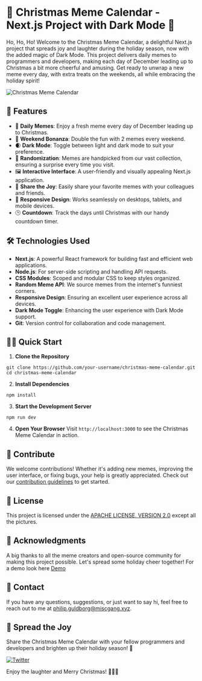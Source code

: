 # 🌟 Christmas Meme Calendar - Next.js Project with Dark Mode 🎄

Ho, Ho, Ho! Welcome to the Christmas Meme Calendar, a delightful Next.js project that spreads joy and laughter during the holiday season, now with the added magic of Dark Mode. This project delivers daily memes to programmers and developers, making each day of December leading up to Christmas a bit more cheerful and amusing. Get ready to unwrap a new meme every day, with extra treats on the weekends, all while embracing the holiday spirit!

![Christmas Meme Calendar](https://cdn.discordapp.com/attachments/364032306199003156/1166358064836919347/Frame_60.png)

## 🚀 Features

- 📅 **Daily Memes**: Enjoy a fresh meme every day of December leading up to Christmas.
- 🌟 **Weekend Bonanza**: Double the fun with 2 memes every weekend.
- 🌒 **Dark Mode**: Toggle between light and dark mode to suit your preference.
- 🎉 **Randomization**: Memes are handpicked from our vast collection, ensuring a surprise every time you visit.
- 🖼️ **Interactive Interface**: A user-friendly and visually appealing Next.js application.
- 🎁 **Share the Joy**: Easily share your favorite memes with your colleagues and friends.
- 📱 **Responsive Design**: Works seamlessly on desktops, tablets, and mobile devices.
- 🕒 **Countdown**: Track the days until Christmas with our handy countdown timer.

## 🛠️ Technologies Used

- **Next.js**: A powerful React framework for building fast and efficient web applications.
- **Node.js**: For server-side scripting and handling API requests.
- **CSS Modules**: Scoped and modular CSS to keep styles organized.
- **Random Meme API**: We source memes from the internet's funniest corners.
- **Responsive Design**: Ensuring an excellent user experience across all devices.
- **Dark Mode Toggle**: Enhancing the user experience with Dark Mode support.
- **Git**: Version control for collaboration and code management.

## 🏃‍♂️ Quick Start

1. **Clone the Repository**

```shell
git clone https://github.com/your-username/christmas-meme-calendar.git
cd christmas-meme-calendar
```

2. **Install Dependencies**

```shell
npm install
```

3. **Start the Development Server**

```shell
npm run dev
```

4. **Open Your Browser**
   Visit `http://localhost:3000` to see the Christmas Meme Calendar in action.

## 🎁 Contribute

We welcome contributions! Whether it's adding new memes, improving the user interface, or fixing bugs, your help is greatly appreciated. Check out our [contribution guidelines](CONTRIBUTING.md) to get started.

## 📃 License

This project is licensed under the [APACHE LICENSE, VERSION 2.0](LICENSE) except all the pictures.

## 🙏 Acknowledgments

A big thanks to all the meme creators and open-source community for making this project possible. Let's spread some holiday cheer together!
For a demo look here [Demo](https://christmas-meme-calendar.vercel.app/)

## 📮 Contact

If you have any questions, suggestions, or just want to say hi, feel free to reach out to me at [philip.guldborg@miscgang.xyz](mailto:philip.guldborg@miscgang.xyz).

## 🌟 Spread the Joy

Share the Christmas Meme Calendar with your fellow programmers and developers and brighten up their holiday season! 🎉

[![Twitter](https://img.shields.io/twitter/url?url=https%3A%2F%2Fgithub.com%2Fphiko-misc%2Fchristmas-meme-calendar)](https://twitter.com/intent/tweet?text=Check%20out%20the%20Christmas%20Meme%20Calendar%20%F0%9F%8E%84%20-%20A%20Next.js%20project%20that%20delivers%20daily%20memes%20for%20programmers%20and%20developers%20during%20the%20holiday%20season!%20%F0%9F%8E%85%20https%3A%2F%2Fgithub.com%2Fphiko-misc%2Fchristmas-meme-calendar)

Enjoy the laughter and Merry Christmas! 🎄🎁🌙

